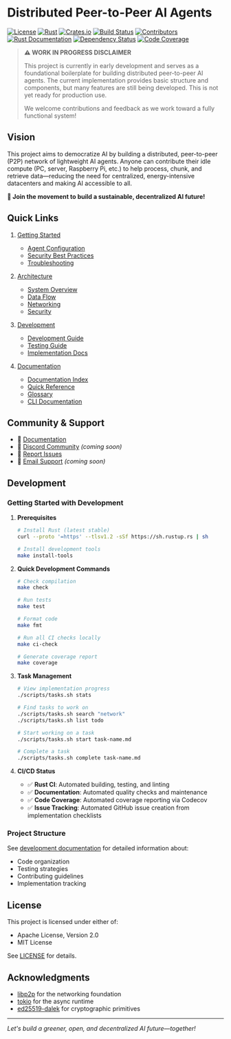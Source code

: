 # Distributed Peer-to-Peer AI Agents

[![License](https://img.shields.io/badge/License-MIT%20OR%20Apache--2.0-blue.svg)](LICENSE)
[![Rust](https://img.shields.io/badge/Rust-1.70%2B-blue.svg)](https://www.rust-lang.org)
[![Crates.io](https://img.shields.io/crates/v/p2p-ai-agents.svg)](https://crates.io/crates/p2p-ai-agents)
[![Build Status](https://img.shields.io/badge/Build-Passing-green.svg)](https://github.com/p2p-ai-agents/p2p-ai-agents)
[![Contributors](https://img.shields.io/badge/Contributors-Welcome-brightgreen.svg)](docs/CONTRIBUTING.md)
[![Rust Documentation](https://img.shields.io/badge/docs-rustdoc-blue.svg)](https://docs.rs/p2p-ai-agents)
[![Dependency Status](https://deps.rs/repo/github/p2p-ai-agents/p2p-ai-agents/status.svg)](https://deps.rs/repo/github/p2p-ai-agents/p2p-ai-agents)
[![Code Coverage](https://codecov.io/gh/p2p-ai-agents/p2p-ai-agents/branch/main/graph/badge.svg)](https://codecov.io/gh/p2p-ai-agents/p2p-ai-agents)

> **⚠️ WORK IN PROGRESS DISCLAIMER**
> 
> This project is currently in early development and serves as a foundational boilerplate for building distributed peer-to-peer AI agents. The current implementation provides basic structure and components, but many features are still being developed. This is not yet ready for production use.
> 
> We welcome contributions and feedback as we work toward a fully functional system!

## Vision

This project aims to democratize AI by building a distributed, peer-to-peer (P2P) network of lightweight AI agents. Anyone can contribute their idle compute (PC, server, Raspberry Pi, etc.) to help process, chunk, and retrieve data—reducing the need for centralized, energy-intensive datacenters and making AI accessible to all.

**🌟 Join the movement to build a sustainable, decentralized AI future!**

## Quick Links

1. [Getting Started](docs/user-guides/getting-started.md)
   - [Agent Configuration](docs/user-guides/agent-configuration.md)
   - [Security Best Practices](docs/user-guides/security-best-practices.md)
   - [Troubleshooting](docs/user-guides/troubleshooting.md)

2. [Architecture](docs/architecture/)
   - [System Overview](docs/architecture/system-overview.md)
   - [Data Flow](docs/architecture/data-flow.md)
   - [Networking](docs/architecture/networking.md)
   - [Security](docs/architecture/security.md)

3. [Development](docs/development/)
   - [Development Guide](docs/development/README.md)
   - [Testing Guide](docs/development/testing-guide.md)
   - [Implementation Docs](docs/implementation/)

4. [Documentation](docs/)
   - [Documentation Index](docs/INDEX.md)
   - [Quick Reference](docs/QUICK_REFERENCE.md)
   - [Glossary](docs/GLOSSARY.md)
   - [CLI Documentation](docs/cli.md)

## Community & Support

- 📖 [Documentation](docs/)
- 💬 [Discord Community](https://discord.gg/p2p-ai-agents) *(coming soon)*
- 🐛 [Report Issues](https://github.com/p2p-ai-agents/p2p-ai-agents/issues)
- 📧 [Email Support](mailto:support@p2p-ai-agents.org) *(coming soon)*

## Development

### Getting Started with Development

1. **Prerequisites**
   ```bash
   # Install Rust (latest stable)
   curl --proto '=https' --tlsv1.2 -sSf https://sh.rustup.rs | sh
   
   # Install development tools
   make install-tools
   ```

2. **Quick Development Commands**
   ```bash
   # Check compilation
   make check
   
   # Run tests
   make test
   
   # Format code
   make fmt
   
   # Run all CI checks locally
   make ci-check
   
   # Generate coverage report
   make coverage
   ```

3. **Task Management**
   ```bash
   # View implementation progress
   ./scripts/tasks.sh stats
   
   # Find tasks to work on
   ./scripts/tasks.sh search "network"
   ./scripts/tasks.sh list todo
   
   # Start working on a task
   ./scripts/tasks.sh start task-name.md
   
   # Complete a task
   ./scripts/tasks.sh complete task-name.md
   ```

4. **CI/CD Status**
   - ✅ **Rust CI**: Automated building, testing, and linting
   - ✅ **Documentation**: Automated quality checks and maintenance
   - ✅ **Code Coverage**: Automated coverage reporting via Codecov
   - ✅ **Issue Tracking**: Automated GitHub issue creation from implementation checklists

### Project Structure

See [development documentation](docs/development/) for detailed information about:
- Code organization
- Testing strategies
- Contributing guidelines
- Implementation tracking

## License

This project is licensed under either of:

- Apache License, Version 2.0 
- MIT License 

See [LICENSE](LICENSE) for details.

## Acknowledgments

- [libp2p](https://libp2p.io/) for the networking foundation
- [tokio](https://tokio.rs/) for the async runtime
- [ed25519-dalek](https://github.com/dalek-cryptography/ed25519-dalek) for cryptographic primitives

---

*Let's build a greener, open, and decentralized AI future—together!*